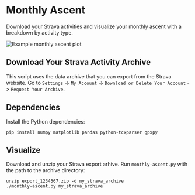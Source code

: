 # Monthly Ascent
Download your Strava activities and visualize your monthly ascent with a
breakdown by activity type.

![Example monthly ascent plot](https://user-images.githubusercontent.com/820556/57760255-7bf47d00-76fb-11e9-8aa2-0824d66cf18c.png)

## Download Your Strava Activity Archive
This script uses the data archive that you can export from the Strava website. Go to
`Settings` -> `My Account` -> `Download or Delete Your Account` -> `Request
Your Archive`.

## Dependencies
Install the Python dependencies:

    pip install numpy matplotlib pandas python-tcxparser gpxpy

## Visualize
Download and unzip your Strava export arhive. Run `monthly-ascent.py` with the
path to the archive directory:

    unzip export_1234567.zip -d my_strava_archive
    ./monthly-ascent.py my_strava_archive
